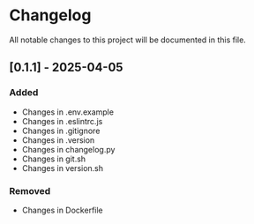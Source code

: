 # Changelog

All notable changes to this project will be documented in this file.

## [0.1.1] - 2025-04-05

### Added
- Changes in .env.example
- Changes in .eslintrc.js
- Changes in .gitignore
- Changes in .version
- Changes in changelog.py
- Changes in git.sh
- Changes in version.sh

### Removed
- Changes in Dockerfile

